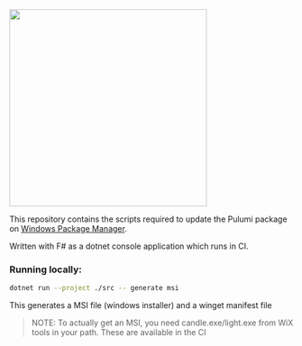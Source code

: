 <a href="https://www.pulumi.com" title="Pulumi - Modern Infrastructure as Code - AWS Azure Kubernetes Containers Serverless">
    <img src="https://www.pulumi.com/images/logo/logo.svg" width="350">
</a>

This repository contains the scripts required to update the Pulumi package on [Windows Package Manager](https://github.com/microsoft/winget-cli).

Written with F# as a dotnet console application which runs in CI. 

### Running locally:
```bash
dotnet run --project ./src -- generate msi
```
This generates a MSI file (windows installer) and a winget manifest file

> NOTE: To actually get an MSI, you need candle.exe/light.exe from WiX tools in your path. These are available in the CI